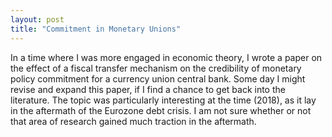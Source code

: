 ```yaml
---
layout: post
title: "Commitment in Monetary Unions"
---
```


In a time where I was more engaged in economic theory, I wrote a paper on the effect of a fiscal transfer mechanism on the credibility of monetary policy commitment for a currency union central bank. Some day I might revise and expand this paper, if I find a chance to get back into the literature. The topic was particularly interesting at the time (2018), as it lay in the aftermath of the Eurozone debt crisis. I am not sure whether or not that area of research gained much traction in the aftermath.

<a href="../docs/assets/documents/MSc Dissertation - Commitment in Monetary Unions.pdf" class="image fit"><img src="images/marr_pic.jpg" alt=""></a>